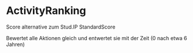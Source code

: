 ActivityRanking
===============

Score alternative zum Stud.IP StandardScore

Bewertet alle Aktionen gleich und entwertet sie mit der Zeit (0 nach etwa 6 Jahren)

